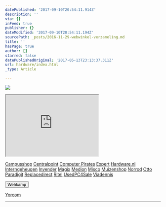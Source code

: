 ```yaml
---
datePublished: '2017-09-10T20:54:11.914Z'
description: ''
via: {}
inFeed: true
publisher: {}
dateModified: '2017-09-10T20:54:11.194Z'
sourcePath: _posts/2016-11-29-webwinkel-verzameling.md
title: ''
hasPage: true
author: []
starred: false
datePublishedOriginal: '2017-05-13T23:13:37.311Z'
url: hardware/index.html
_type: Article

---
```

![](https://the-grid-user-content.s3-us-west-2.amazonaws.com/e4f5c7a1-5645-4150-88af-80872fdd68a7.jpg)

<iframe src="https://the-grid.github.io/ed-userhtml/?g=eJy1Vl1vmzAUfc-vYEjNW8JX0jYJpuraTZvUdXvIw_YUGfsGrBhj2Y5I_30NIRWdmimTQEIGI3zuOceXA_Gnx58P6z-_vji5KXgyik8nwDQZjWLs5Aq2yM2NkUvPq6pqek9AU6aAmKngrmOwysAgd5NyLHZuErMic7Qi79akZYFV_bz3vcAZaE_QdMOOlyaHTDHqVUzsgAuMCw_bEpO2hhSZ62BuK3xb_3hyzN6UimFbWJsXDsitGDX5MvB9eVjlwLLc1BPHztJSUVBLf2VJeThxzsjhLMUpnpKyGEbMqcCQQgyZGoUp2IHsQE0FGO-OoGB-PfPHuJCrAt0G8_B20UwwCqLo5jpoJgo1pz0aTD0cpAKtB99JCw1KYAM1OWMNMAYt_NkmCDdHvZtW8FX4daC-fWMwtNYUsJmwhtkgSk74vek4J4PkhsNgQXLCv1BG2JURXi6D2L7aa52Xsm09JigcpljLQ92EYRQtbjpt-FxVE6L_0YyOAo5cUW5LzsvKTR66-A2NPszpsB54mwkIm0xclkw09NqYam2Suaxdmkezvzyi9D88ih_eF0mcXjzqgg7o0pkAD8OZH7UBHoQfhXfHp_1lPj2CEExTwLz-5vXymtE3yB5Sfv6xSdpSk5aUACVVmSlcFNjybER4hDOyO453EgVjg_aKjzWaRYE_3qL176exvYFqnKvo3tpkj6POZv1Y4ALQ55JPnoFWkA4URhbfFuvToVFsUemLzQPv-OP2Cs22VcE" height="200" style=""></iframe>

[Campusshop][0]
[Centralpoint][1]
[Computer Pirates][2]
[Expert][3]
[Hardware.nl][4]
[Interngeheugen][5]
[Invender][6]
[Magix][7]
[Medion][8]
[Misco][9]
[Muizenshop][10]
[Norrod][11]
[Otto][12]
[Paradigit][13]
[Replacedirect][14]
[Ritel][15]
[UsedPC4Sale][16]
[Viadennis][17]

<button data-role="cta" style="">Wehkamp</button>

[Yorcom][18]

---



[0]: http://www.campusshop.nl/tt/index.aspx?tt=23397_12_133761_Campusshop&r=%2F
[1]: http://www.centralpoint.nl/tracker/index.php?tt=534_12_133761_Ned-Web&r=%2F
[2]: http://www.computerpirates.com/
[3]: http://tc.tradetracker.net/?c=5515&m=12&a=133761&u=%2F
[4]: http://www.hardware.nl/
[5]: http://www.interngeheugen.com/tt/?tt=2902_12_133761_Interngeheugen&r=%2F
[6]: http://www.invender.nl/ttiv/index.php?tt=352_12_133761_Invender&r=%2F
[7]: http://www.magix.com/ap/tradetracker/?tt=2074_12_133761_Magix&r=%2F
[8]: http://tc.tradetracker.net/?c=3452&m=12&a=133761
[9]: http://www.misco.nl/
[10]: http://www.muizenshop.nl/
[11]: http://www.norrod.nl/tt/index.aspx?tt=23396_12_133761_Norrod&r=%2F
[12]: http://www.otto.nl/
[13]: http://www.paradigit.nl/tt/index.aspx?tt=5043_12_133761_Paradigit&r=%2F
[14]: http://www.replacedirect.nl/
[15]: http://www.ritel.nl/telecom/?tt=668_12_133761_Ritel&r=%2F
[16]: http://tc.tradetracker.net/?c=20400&m=12&a=133761&r=UsedPC4sale&u=%2F
[17]: http://www.viadennis.nl/computer/?tt=15804_12_133761_Viadennis&r=%2F
[18]: http://www.yorcom.nl/shopping/?tt=4837_12_133761_Rapportagened.webw&r=%2F